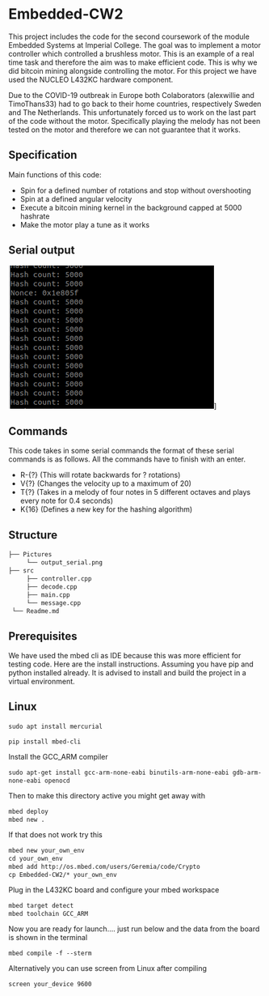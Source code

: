 # Embedded-CW2
This project includes the code for the second coursework of the module Embedded Systems at Imperial College. The goal was to implement a motor controller which controlled a brushless motor.
This is an example of a real time task and therefore the aim was to make efficient code. This is why we did bitcoin mining alongside controlling the motor.
For this project we have used the NUCLEO L432KC hardware component.

Due to the COVID-19 outbreak in Europe both Colaborators (alexwillie and TimoThans33) had to go back to their home countries, respectively Sweden and The Netherlands. This unfortunately forced us to work on the last part of the code without the motor. Specifically playing the melody has not been tested on the motor and therefore we can not guarantee that it works.
## Specification

Main functions of this code:
* Spin for a defined number of rotations and stop without overshooting
* Spin at a defined angular velocity
* Execute a bitcoin mining kernel in the background capped at 5000 hashrate
* Make the motor play a tune as it works

## Serial output

![output of the serial monitor](Pictures/output_serial.png)]

## Commands
This code takes in some serial commands the format of these serial commands is as follows. All the commands have to finish with an enter.
* R-{?} (This will rotate backwards for ? rotations)
* V{?} (Changes the velocity up to a maximum of 20)
* T{?} (Takes in a melody of four notes in 5 different octaves and plays every note for 0.4 seconds)
* K{16} (Defines a new key for the hashing algorithm)
## Structure
```
├── Pictures
     └── output_serial.png
├── src
     ├── controller.cpp
     ├── decode.cpp
     ├── main.cpp
     └── message.cpp
 └── Readme.md
 ```
## Prerequisites

We have used the mbed cli as IDE because this was more efficient for testing code. Here are the install instructions. Assuming you have pip and python installed already. It is advised to install and build the project in a virtual environment.

## Linux
```
sudo apt install mercurial
```
```
pip install mbed-cli
```
Install the GCC_ARM compiler
```
sudo apt-get install gcc-arm-none-eabi binutils-arm-none-eabi gdb-arm-none-eabi openocd
```
Then to make this directory active you might get away with
```
mbed deploy
mbed new .
```
If that does not work try this
```
mbed new your_own_env
cd your_own_env
mbed add http://os.mbed.com/users/Geremia/code/Crypto
cp Embedded-CW2/* your_own_env
```
Plug in the L432KC board and configure your mbed workspace
```
mbed target detect
mbed toolchain GCC_ARM
```
Now you are ready for launch.... just run below and the data from the board is shown in the terminal
```
mbed compile -f --sterm
```
Alternatively you can use screen from Linux after compiling
```
screen your_device 9600
```
